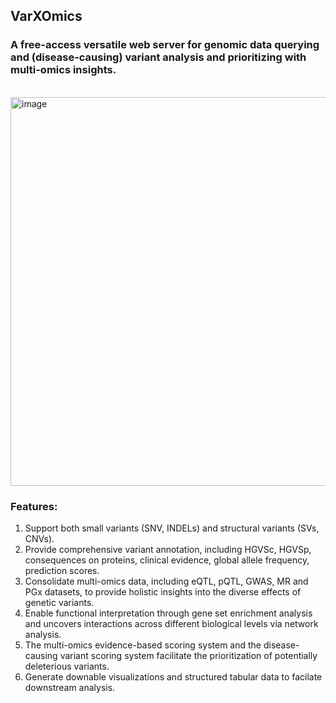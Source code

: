 ## VarXOmics 
### A free-access versatile web server for genomic data querying and (disease-causing) variant analysis and prioritizing with multi-omics insights. 

<br>

<img width="917" height="622" alt="image" src="https://github.com/user-attachments/assets/014c755c-df2a-44d1-8699-553636c70566" />

### Features:
1. Support both small variants (SNV, INDELs) and structural variants (SVs, CNVs).
2. Provide comprehensive variant annotation, including HGVSc, HGVSp, consequences on proteins, clinical evidence, global allele frequency, prediction scores.
3. Consolidate multi-omics data, including eQTL, pQTL, GWAS, MR and PGx datasets, to provide holistic insights into the diverse effects of genetic variants.
4. Enable functional interpretation through gene set enrichment analysis and uncovers interactions across different biological levels via network analysis.
5. The multi-omics evidence-based scoring system and the disease-causing variant scoring system facilitate the prioritization of potentially deleterious variants.
6. Generate downable visualizations and structured tabular data to facilate downstream analysis.
